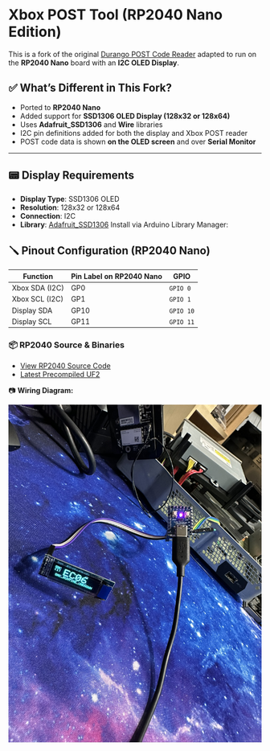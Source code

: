 # Xbox POST Tool (RP2040 Nano Edition)

This is a fork of the original [Durango POST Code Reader](https://github.com/XboxOneResearch/PicoDurangoPOST) adapted to run on the **RP2040 Nano** board with an **I2C OLED Display**.

## ✅ What’s Different in This Fork?

- Ported to **RP2040 Nano**
- Added support for **SSD1306 OLED Display (128x32 or 128x64)**
- Uses **Adafruit_SSD1306** and **Wire** libraries
- I2C pin definitions added for both the display and Xbox POST reader
- POST code data is shown **on the OLED screen** and over **Serial Monitor**

---

## 📟 Display Requirements

- **Display Type**: SSD1306 OLED
- **Resolution**: 128x32 or 128x64
- **Connection**: I2C
- **Library**: [Adafruit_SSD1306](https://github.com/adafruit/Adafruit_SSD1306)
Install via Arduino Library Manager:

## 🪛 Pinout Configuration (RP2040 Nano)

| Function        | Pin Label on RP2040 Nano | GPIO  |
|----------------|--------------------------|--------|
| Xbox SDA (I2C) | GP0                       | `GPIO 0` |
| Xbox SCL (I2C) | GP1                       | `GPIO 1` |
| Display SDA    | GP10                      | `GPIO 10` |
| Display SCL    | GP11                      | `GPIO 11` |

### 📦 RP2040 Source & Binaries

- [View RP2040 Source Code](https://github.com/coolshrimp/Xbox-POST-tool/tree/main/RP2040%20Nano%20(Source%20Code))
- [Latest Precompiled UF2](https://github.com/coolshrimp/Xbox-POST-tool/releases/latest)

📷 **Wiring Diagram:**

![RP2040 Nano Wiring](https://raw.githubusercontent.com/coolshrimp/Xbox-POST-tool/main/RP2040%20Nano%20(Source%20Code)/rp2040Nano.JPEG)

